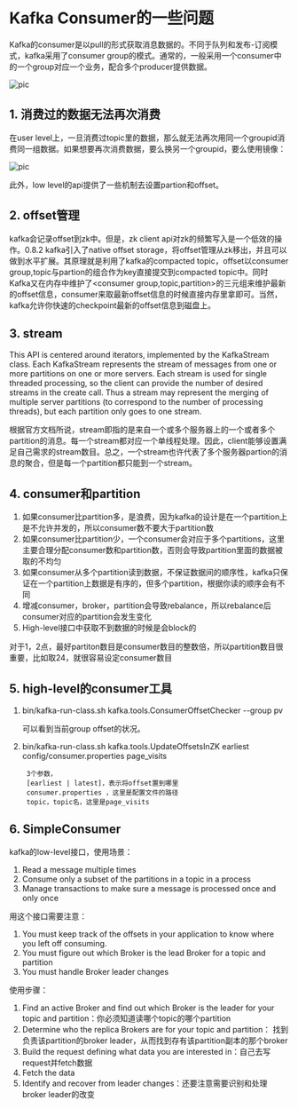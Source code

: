 # Kafka Consumer的一些问题

Kafka的consumer是以pull的形式获取消息数据的。不同于队列和发布-订阅模式，kafka采用了consumer group的模式。通常的，一般采用一个consumer中的一个group对应一个业务，配合多个producer提供数据。

![pic](http://static.oschina.net/uploads/space/2013/0225/222954_DNR2_589742.jpg)

## 1. 消费过的数据无法再次消费

在user level上，一旦消费过topic里的数据，那么就无法再次用同一个groupid消费同一组数据。如果想要再次消费数据，要么换另一个groupid，要么使用镜像：
	
![pic](http://static.oschina.net/uploads/space/2013/0225/223246_m87S_589742.jpg)

此外，low level的api提供了一些机制去设置partion和offset。

## 2. offset管理

kafka会记录offset到zk中。但是，zk client api对zk的频繁写入是一个低效的操作。0.8.2 kafka引入了native offset storage，将offset管理从zk移出，并且可以做到水平扩展。其原理就是利用了kafka的compacted topic，offset以consumer group,topic与partion的组合作为key直接提交到compacted topic中。同时Kafka又在内存中维护了<consumer group,topic,partition>的三元组来维护最新的offset信息，consumer来取最新offset信息的时候直接内存里拿即可。当然，kafka允许你快速的checkpoint最新的offset信息到磁盘上。

## 3. stream

This API is centered around iterators, implemented by the KafkaStream class. Each KafkaStream represents the stream of messages from one or more partitions on one or more servers. Each stream is used for single threaded processing, so the client can provide the number of desired streams in the create call. Thus a stream may represent the merging of multiple server partitions (to correspond to the number of processing threads), but each partition only goes to one stream.

根据官方文档所说，stream即指的是来自一个或多个服务器上的一个或者多个partition的消息。每一个stream都对应一个单线程处理。因此，client能够设置满足自己需求的stream数目。总之，一个stream也许代表了多个服务器partion的消息的聚合，但是每一个partition都只能到一个stream。

## 4. consumer和partition

1. 如果consumer比partition多，是浪费，因为kafka的设计是在一个partition上是不允许并发的，所以consumer数不要大于partition数 
2. 如果consumer比partition少，一个consumer会对应于多个partitions，这里主要合理分配consumer数和partition数，否则会导致partition里面的数据被取的不均匀 
3. 如果consumer从多个partition读到数据，不保证数据间的顺序性，kafka只保证在一个partition上数据是有序的，但多个partition，根据你读的顺序会有不同 
4. 增减consumer，broker，partition会导致rebalance，所以rebalance后consumer对应的partition会发生变化 
5. High-level接口中获取不到数据的时候是会block的

对于1，2点，最好partiton数目是consumer数目的整数倍，所以partition数目很重要，比如取24，就很容易设定consumer数目 

## 5. high-level的consumer工具

1. bin/kafka-run-class.sh kafka.tools.ConsumerOffsetChecker --group pv

	可以看到当前group offset的状况。

2. bin/kafka-run-class.sh kafka.tools.UpdateOffsetsInZK earliest config/consumer.properties  page_visits

		3个参数， 
		[earliest | latest]，表示将offset置到哪里 
		consumer.properties ，这里是配置文件的路径 
		topic，topic名，这里是page_visits
		
## 6. SimpleConsumer

kafka的low-level接口，使用场景：

1. Read a message multiple times
2. Consume only a subset of the partitions in a topic in a process
3. Manage transactions to make sure a message is processed once and only once

用这个接口需要注意：

1. You must keep track of the offsets in your application to know where you left off consuming.
2. You must figure out which Broker is the lead Broker for a topic and partition
3. You must handle Broker leader changes

使用步骤：

1. Find an active Broker and find out which Broker is the leader for your topic and partition：你必须知道读哪个topic的哪个partition 
2. Determine who the replica Brokers are for your topic and partition： 找到负责该partition的broker leader，从而找到存有该partition副本的那个broker
3. Build the request defining what data you are interested in：自己去写request并fetch数据 
4. Fetch the data
5. Identify and recover from leader changes：还要注意需要识别和处理broker leader的改变

